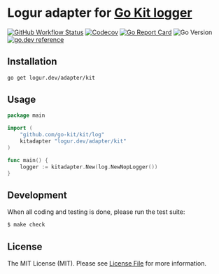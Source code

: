 # Logur adapter for [Go Kit logger](https://github.com/go-kit/kit/tree/master/log)

[![GitHub Workflow Status](https://img.shields.io/github/workflow/status/logur/adapter-kit/CI?style=flat-square)](https://github.com/logur/adapter-kit/actions?query=workflow%3ACI)
[![Codecov](https://img.shields.io/codecov/c/github/logur/adapter-kit?style=flat-square)](https://codecov.io/gh/logur/adapter-kit)
[![Go Report Card](https://goreportcard.com/badge/logur.dev/adapter/kit?style=flat-square)](https://goreportcard.com/report/logur.dev/adapter/kit)
![Go Version](https://img.shields.io/badge/go%20version-%3E=1.11-61CFDD.svg?style=flat-square)
[![go.dev reference](https://img.shields.io/badge/go.dev-reference-007d9c?logo=go&logoColor=white&style=flat-square)](https://pkg.go.dev/mod/logur.dev/adapter/kit)


## Installation

```bash
go get logur.dev/adapter/kit
```


## Usage

```go
package main

import (
	"github.com/go-kit/kit/log"
	kitadapter "logur.dev/adapter/kit"
)

func main() {
	logger := kitadapter.New(log.NewNopLogger())
}
```


## Development

When all coding and testing is done, please run the test suite:

```bash
$ make check
```


## License

The MIT License (MIT). Please see [License File](LICENSE) for more information.
